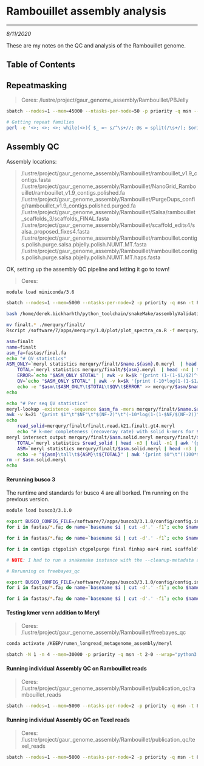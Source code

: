 # Rambouillet assembly analysis
---
*8/11/2020*

These are my notes on the QC and analysis of the Rambouillet genome.

## Table of Contents

## Repeatmasking

> Ceres: /lustre/project/gaur_genome_assembly/Rambouillet/PBJelly

```bash
sbatch --nodes=1 --mem=45000 --ntasks-per-node=50 -p priority -q msn --wrap="/lustre/project/rumen_longread_metagenome_assembly/binaries/RepeatMasker/RepeatMasker -pa 50 -q -species sheep -no_is -gff rambouillet.PBJelly.fa"

# Getting repeat families
perl -e '<>; <>; <>; while(<>){ $_ =~ s/^\s+//; @s = split(/\s+/); $orient = ($s[8] eq "+")? "+" : "-"; $qlen = $s[12] - $s[11]; print "$s[4]\t$s[5]\t$s[6]\t$orient\t$s[9]\t$s[10]\t$qlen\n";}' < rambouillet.PBJelly.fa.out > rambouillet.PBJelly.fa.famrepeat.bed
``` 

## Assembly QC

Assembly locations:

>/lustre/project/gaur_genome_assembly/Rambouillet/rambouillet_v1.9_contigs.fasta
>/lustre/project/gaur_genome_assembly/Rambouillet/NanoGrid_Rambouillet/rambouillet_v1.9_contigs.polished.fa
>/lustre/project/gaur_genome_assembly/Rambouillet/PurgeDups_config/rambouillet_v1.9_contigs.polished.purged.fa
>/lustre/project/gaur_genome_assembly/Rambouillet/Salsa/rambouillet_scaffolds_3/scaffolds_FINAL.fasta
>/lustre/project/gaur_genome_assembly/Rambouillet/scaffold_edits4/salsa_proposed_fixes4.fasta
>/lustre/project/gaur_genome_assembly/Rambouillet/rambouillet.contigs.polish.purge.salsa.pbjelly.polish.NUMT.MT.fasta
>/lustre/project/gaur_genome_assembly/Rambouillet/rambouillet.contigs.polish.purge.salsa.pbjelly.polish.NUMT.MT.haps.fasta

OK, setting up the assembly QC pipeline and letting it go to town!

> Ceres:

```bash
module load miniconda/3.6

sbatch --nodes=1 --mem=5000 --ntasks-per-node=2 -p priority -q msn -t 8-0 snakemake --cluster-config ~/python_toolchain/snakeMake/assemblyValidation/cluster.json --cluster "sbatch --nodes={cluster.nodes} --ntasks-per-node={cluster.ntasks-per-node} --mem={cluster.mem} --partition={cluster.partition} -q {cluster.qos} -o {cluster.stdout} -t 8-0" -p --jobs 250 -s ~/python_toolchain/snakeMake/assemblyValidation/assemblyValidation --use-conda

bash /home/derek.bickharhth/python_toolchain/snakeMake/assemblyValidation/scripts/spectra-cn.revised.sh mapped/meryl_db.meryl /lustre/project/gaur_genome_assembly/Rambouillet/rambouillet.contigs.polish.purge.salsa.pbjelly.polish.NUMT.MT.fasta finalt finalt

mv finalt.* ./merqury/finalt/
Rscript /software/7/apps/merqury/1.0/plot/plot_spectra_cn.R -f merqury/finalt/finalt.spectra-asm.hist -o finalt.spectra-asm -z merqury/finalt/finalt.dist_only.hist --pdf

asm=finalt
name=finalt
asm_fa=fastas/final.fa
echo "# QV statistics"
ASM_ONLY=`meryl statistics merqury/finalt/$name.${asm}.0.meryl  | head -n4 | tail -n1 | awk '{print $2}'`
    TOTAL=`meryl statistics merqury/finalt/${asm}.meryl  | head -n4 | tail -n1 | awk '{print $2}'`
    ERROR=`echo "$ASM_ONLY $TOTAL" | awk -v k=$k '{print (1-(1-$1/$2)^(1/k))}'`
    QV=`echo "$ASM_ONLY $TOTAL" | awk -v k=$k '{print (-10*log(1-(1-$1/$2)^(1/k))/log(10))}'`
    echo -e "$asm\t$ASM_ONLY\t$TOTAL\t$QV\t$ERROR" >> merqury/$asm/$name.qv
echo

echo "# Per seq QV statistics"
meryl-lookup -existence -sequence $asm_fa -mers merqury/finalt/$name.$asm.0.meryl/ | \
awk -v k=21 '{print $1"\t"$NF"\t"$(NF-2)"\t"(-10*log(1-(1-$NF/$(NF-2))^(1/k))/log(10))"\t"(1-(1-$NF/$(NF-2))^(1/k))}' > merqury/finalt/$name.$asm.qv
echo
	read_solid=merqury/finalt/finalt.read.k21.finalt.gt4.meryl
    echo "# k-mer completeness (recoveray rate) with solid k-mers for $asm with > $filt counts"
meryl intersect output merqury/finalt/$asm.solid.meryl merqury/finalt/$asm.meryl $read_solid
    TOTAL=`meryl statistics $read_solid | head -n3 | tail -n1 | awk '{print $2}'`
    ASM=`meryl statistics merqury/finalt/$asm.solid.meryl | head -n3 | tail -n1 | awk '{print $2}'`
    echo -e "${asm}\tall\t${ASM}\t${TOTAL}" | awk '{print $0"\t"((100*$3)/$4)}' > merqury/$asm/$name.completeness.stats
rm -r $asm.solid.meryl
echo
```

#### Rerunning busco 3

The runtime and standards for busco 4 are all borked. I'm running on the previous version.

```bash
module load busco3/3.1.0

export BUSCO_CONFIG_FILE=/software/7/apps/busco3/3.1.0/config/config.ini.default
for i in fastas/*.fa; do name=`basename $i | cut -d'.' -f1`; echo $name; mkdir $name"_btemp"; cp -Rp /software/apps/augustus/gcc/64/3.2.3/config $name"_btemp/AUGUSTUS_CONFIG"; done

for i in fastas/*.fa; do name=`basename $i | cut -d'.' -f1`; echo $name; sbatch -N 1 -n 70 --mem=350000 -p priority -q msn --wrap="export AUGUSTUS_CONFIG_PATH=/lustre/project/gaur_genome_assembly/Rambouillet/rambouillet_qc/${name}_btemp/AUGUSTUS_CONFIG; run_BUSCO.py -i $i -o temp_${name} -c 70 -l /reference/data/BUSCO/v3/mammalia_odb9 -m genome"; done

for i in contigs ctgpolish ctgpolpurge final finhap oar4 ram1 scaffoldfixed scaffolds; do echo $i; cp run_temp_$i/short_summary*.txt busco/$i/busco_summary.txt; done

# NOTE: I had to run a snakemake instance with the --cleanup-metadata argument for two of the files

# Rerunning on freebayes_qc

export BUSCO_CONFIG_FILE=/software/7/apps/busco3/3.1.0/config/config.ini.default
for i in fastas/*.fa; do name=`basename $i | cut -d'.' -f1`; echo $name; mkdir $name"_btemp"; cp -Rp /software/apps/augustus/gcc/64/3.2.3/config $name"_btemp/AUGUSTUS_CONFIG"; done

for i in fastas/*.fa; do name=`basename $i | cut -d'.' -f1`; echo $name; sbatch -N 1 -n 70 --mem=350000 -p priority -q msn -t 6-0 --wrap="export AUGUSTUS_CONFIG_PATH=/lustre/project/gaur_genome_assembly/Rambouillet/freebayes_qc/${name}_btemp/AUGUSTUS_CONFIG; run_BUSCO.py -i $i -o temp_${name} -c 70 -l /reference/data/BUSCO/v3/mammalia_odb9 -m genome"; done
```


#### Testing kmer venn addition to Meryl

> Ceres: /lustre/project/gaur_genome_assembly/Rambouillet/freebayes_qc

```bash
conda activate /KEEP/rumen_longread_metagenome_assembly/meryl

sbatch -N 1 -n 4 --mem=30000 -p priority -q msn -t 2-0 --wrap="python3 ~/python_toolchain/sequenceData/merylVennUpset.py -m /lustre/project/rumen_longread_metagenome_assembly/binaries/meryl/build/bin/meryl -o ram_freebayes_comp -d merqury/finalt/finalt.meryl -d merqury/finhap/finhap.meryl -d merqury/freebayes/freebayes.meryl -d merqury/freehap/freehap.meryl -d merqury/freethap/freethap.meryl -d merqury/freetwo/freetwo.meryl -d merqury/ram1/ram1.meryl -d mapped/meryl_db.meryl"
```


#### Running individual Assembly QC on Rambouillet reads

> Ceres: /lustre/project/gaur_genome_assembly/Rambouillet/publication_qc/rambouillet_reads

```bash
sbatch --nodes=1 --mem=5000 --ntasks-per-node=2 -p priority -q msn -t 8-0 snakemake --cluster-config ~/python_toolchain/snakeMake/assemblyValidation/cluster.json --cluster "sbatch --nodes={cluster.nodes} --ntasks-per-node={cluster.ntasks-per-node} --mem={cluster.mem} --partition={cluster.partition} -q {cluster.qos} -o {cluster.stdout} -t 8-0" -p --jobs 250 -s ~/python_toolchain/snakeMake/assemblyValidation/assemblyValidation --use-conda
```


#### Running individual Assembly QC on Texel reads

> Ceres: /lustre/project/gaur_genome_assembly/Rambouillet/publication_qc/texel_reads

```bash
sbatch --nodes=1 --mem=5000 --ntasks-per-node=2 -p priority -q msn -t 8-0 snakemake --cluster-config ~/python_toolchain/snakeMake/assemblyValidation/cluster.json --cluster "sbatch --nodes={cluster.nodes} --ntasks-per-node={cluster.ntasks-per-node} --mem={cluster.mem} --partition={cluster.partition} -q {cluster.qos} -o {cluster.stdout} -t 8-0" -p --jobs 250 -s ~/python_toolchain/snakeMake/assemblyValidation/assemblyValidation --use-conda
```